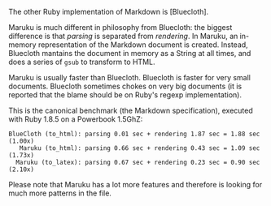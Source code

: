 
The other Ruby implementation of Markdown is [Bluecloth]. 

Maruku is much different in philosophy from Bluecloth: the biggest 
difference is that *parsing* is separated from *rendering*.
In Maruku, an in-memory representation of the Markdown
document is created. Instead, Bluecloth mantains the document in
memory as a String at all times, and does a series of `gsub` 
to transform to HTML.

Maruku is usually faster than Bluecloth. Bluecloth is faster 
for very small documents. Bluecloth sometimes chokes on very big
documents (it is reported that the blame should be on Ruby's regexp 
implementation).

This is the canonical benchmark (the Markdown specification), 
executed with Ruby 1.8.5 on a Powerbook 1.5GhZ:

	BlueCloth (to_html): parsing 0.01 sec + rendering 1.87 sec = 1.88 sec   (1.00x)
	   Maruku (to_html): parsing 0.66 sec + rendering 0.43 sec = 1.09 sec   (1.73x)
	  Maruku (to_latex): parsing 0.67 sec + rendering 0.23 sec = 0.90 sec   (2.10x)

Please note that Maruku has a lot more features and therefore is 
looking for much more patterns in the file.


